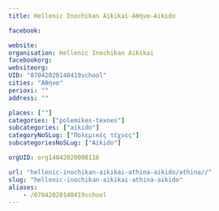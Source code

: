 ```yaml
---
title: Hellenic Inochikan Aikikai-Αθήνα-Aikido

facebook:

website:
organisation: Hellenic Inochikan Aikikai
facebookorg:
websiteorg:
UID: "07042020140419school"
cities: "Αθήνα"
perioxi: ""
address: ""

places: [""]
categories: ["polemikes-texnes"]
subcategories: ["aikido"]
categoryNoSLug: ["Πολεμικές τέχνες"]
subcategoriesNoSLug: ["Aikido"]

orgUID: org14042020000116

url: "hellenic-inochikan-aikikai-athina-aikido/athina//"
slug: "hellenic-inochikan-aikikai-athina-aikido"
aliases:
    - /07042020140419school
---
```





